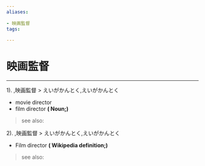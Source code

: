 ```yaml
---
aliases:
    
- 映画監督
tags:
    
---
```


# 映画監督
---
1).
,映画監督 > えいがかんとく,えいがかんとく

- movie director
- film director
**( Noun;)**
> see also: 
            
2).
,映画監督 > えいがかんとく,えいがかんとく

- Film director
**( Wikipedia definition;)**
> see also: 
            